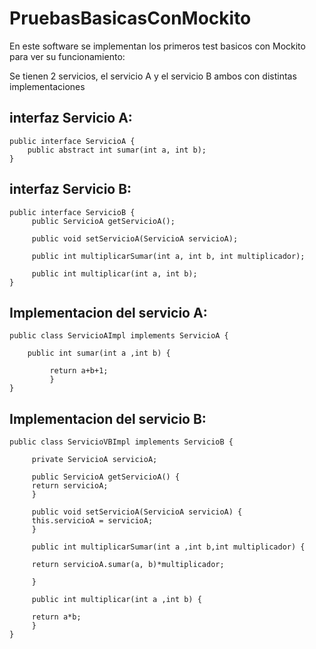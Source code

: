# PruebasBasicasConMockito
En este software se implementan los primeros test basicos con Mockito para ver su funcionamiento: 

Se tienen 2 servicios, el servicio A y el servicio B ambos con distintas implementaciones 
## interfaz Servicio A:
```
public interface ServicioA {
	public abstract int sumar(int a, int b);
}
```
## interfaz Servicio B:
```
public interface ServicioB {
	 public ServicioA getServicioA();
	 
	 public void setServicioA(ServicioA servicioA);
	  
	 public int multiplicarSumar(int a, int b, int multiplicador);
	 
	 public int multiplicar(int a, int b);
}
```
## Implementacion del servicio A: 
```
public class ServicioAImpl implements ServicioA {
	
	public int sumar(int a ,int b) {
		  
		 return a+b+1;
		 }
}
```
## Implementacion del servicio B:
```
public class ServicioVBImpl implements ServicioB {

	 private ServicioA servicioA;
	  
	 public ServicioA getServicioA() {
	 return servicioA;
	 }
	 
	 public void setServicioA(ServicioA servicioA) {
	 this.servicioA = servicioA;
	 }
	 
	 public int multiplicarSumar(int a ,int b,int multiplicador) {
	  
	 return servicioA.sumar(a, b)*multiplicador;
	  
	 }
	  
	 public int multiplicar(int a ,int b) {
	  
	 return a*b;
	 }
}
```

